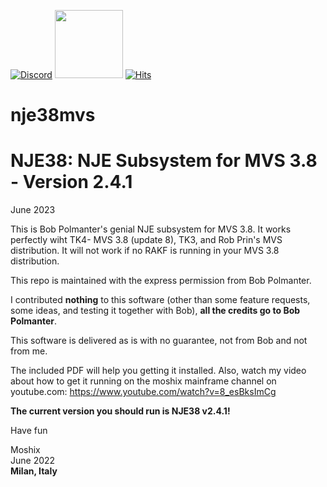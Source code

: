 [![Discord](https://img.shields.io/discord/423767742546575361.svg?label=&logo=discord&logoColor=ffffff&color=7389D8&labelColor=6A7EC2)](https://discord.gg/vpEv3HJ)
<a href=" https://github.com/moshix/mvs/blob/master/codenotary.com"><img src="https://raw.githubusercontent.com/moshix/mvs/master/secured-by-immudb.svg" width="109px;"/></a>
[![Hits](https://hits.seeyoufarm.com/api/count/incr/badge.svg?url=https%3A%2F%2Fgithub.com%2Fmoshix%2Fnje38mvs%2Ftree%2Fmaster&count_bg=%23FAFAFA&title_bg=%23AA0707&icon=&icon_color=%23E7E7E7&title=Hits&edge_flat=true)](https://hits.seeyoufarm.com)

# nje38mvs
NJE38: NJE Subsystem for MVS 3.8 - Version 2.4.1
================================================

June 2023

This is Bob Polmanter's genial NJE subsystem for MVS 3.8. It works perfectly wiht TK4- MVS 3.8 (update 8), TK3, and Rob Prin's MVS distribution. It will not work if no RAKF is running in your MVS 3.8 distribution. 

This repo is maintained with the express permission from Bob Polmanter.

I contributed **nothing** to this software (other than some feature requests, some ideas, and testing it together with Bob), **all the credits go to Bob Polmanter**. 

This software is delivered as is with no guarantee, not from Bob and not from me. 

The included PDF will help you getting it installed. Also, watch my video about how to get it running on the moshix mainframe channel on youtube.com: https://www.youtube.com/watch?v=8_esBksImCg

**The current version you should run is NJE38 v2.4.1!**

Have fun

Moshix
<br>June 2022<b>  
Milan, Italy

